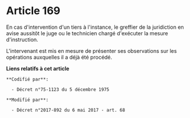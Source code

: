 # Article 169

En cas d'intervention d'un tiers à l'instance, le greffier de la juridiction en avise aussitôt le juge ou le technicien
chargé d'exécuter la mesure d'instruction. 

L'intervenant est mis en mesure de présenter ses observations sur les opérations auxquelles il a déjà été procédé.

**Liens relatifs à cet article**

	**Codifié par**:

	  - Décret n°75-1123 du 5 décembre 1975

	**Modifié par**:

	  - Décret n°2017-892 du 6 mai 2017 - art. 68
